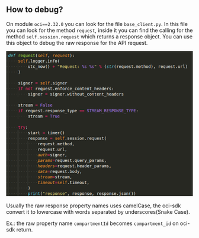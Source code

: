 ## How to debug?

On module `oci==2.32.0` you can look for the file `base_client.py`.
In this file you can look for the method `request`, inside it you can find the calling for the method `self.session.request` which returns a response object.
You can use this object to debug the raw response for the API request.

![debug.png](debug.png)

Usually the raw response property names uses camelCase, the oci-sdk convert it to lowercase with words separated by underscores(Snake Case).

Ex.: the raw property name `compartmentId` becomes `compartment_id` on oci-sdk return.
